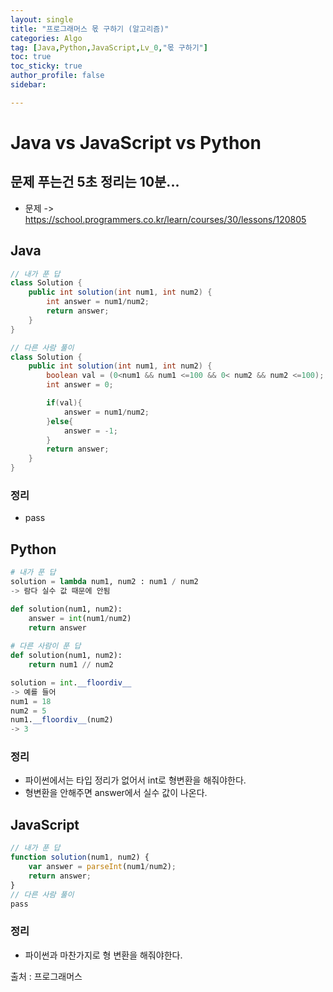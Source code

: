 ```yaml
---
layout: single
title: "프로그래머스 몫 구하기 (알고리즘)"
categories: Algo
tag: [Java,Python,JavaScript,Lv_0,"몫 구하기"]
toc: true
toc_sticky: true
author_profile: false
sidebar:

---
```

# Java vs JavaScript vs Python
## 문제 푸는건 5초 정리는 10분...

- 문제 -> https://school.programmers.co.kr/learn/courses/30/lessons/120805

## Java

```java
// 내가 푼 답
class Solution {
    public int solution(int num1, int num2) {
        int answer = num1/num2;
        return answer;
    }
}

// 다른 사람 풀이 
class Solution {
    public int solution(int num1, int num2) {
        boolean val = (0<num1 && num1 <=100 && 0< num2 && num2 <=100);
        int answer = 0;

        if(val){
            answer = num1/num2;
        }else{
            answer = -1;
        }
        return answer;
    }
}

```
### 정리
- pass


## Python
```python
# 내가 푼 답
solution = lambda num1, num2 : num1 / num2
-> 람다 실수 값 때문에 안됨

def solution(num1, num2):
    answer = int(num1/num2)
    return answer
    
# 다른 사람이 푼 답
def solution(num1, num2):
    return num1 // num2

solution = int.__floordiv__
-> 예를 들어 
num1 = 18
num2 = 5
num1.__floordiv__(num2)
-> 3

```
### 정리
- 파이썬에서는 타입 정리가 없어서 int로 형변환을 해줘야한다.
- 형변환을 안해주면 answer에서 실수 값이 나온다.

## JavaScript

```javascript
// 내가 푼 답
function solution(num1, num2) {
    var answer = parseInt(num1/num2);
    return answer;
}
// 다른 사람 풀이
pass
```
### 정리
-  파이썬과 마찬가지로 형 변환을 해줘야한다.


출처 : 프로그래머스
